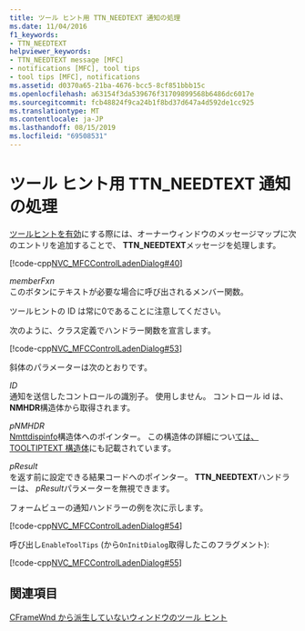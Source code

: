 ```yaml
---
title: ツール ヒント用 TTN_NEEDTEXT 通知の処理
ms.date: 11/04/2016
f1_keywords:
- TTN_NEEDTEXT
helpviewer_keywords:
- TTN_NEEDTEXT message [MFC]
- notifications [MFC], tool tips
- tool tips [MFC], notifications
ms.assetid: d0370a65-21ba-4676-bcc5-8cf851bbb15c
ms.openlocfilehash: a63154f3da539676f31709899568b6486dc6017e
ms.sourcegitcommit: fcb48824f9ca24b1f8bd37d647a4d592de1cc925
ms.translationtype: MT
ms.contentlocale: ja-JP
ms.lasthandoff: 08/15/2019
ms.locfileid: "69508531"
---
```

# <a name="handling-ttn_needtext-notification-for-tool-tips"></a>ツール ヒント用 TTN_NEEDTEXT 通知の処理

[ツールヒントを有効](../mfc/enabling-tool-tips.md)にする際には、オーナーウィンドウのメッセージマップに次のエントリを追加することで、 **TTN_NEEDTEXT**メッセージを処理します。

[!code-cpp[NVC_MFCControlLadenDialog#40](../mfc/codesnippet/cpp/handling-ttn-needtext-notification-for-tool-tips_1.cpp)]

*memberFxn*<br/>
このボタンにテキストが必要な場合に呼び出されるメンバー関数。

ツールヒントの ID は常に0であることに注意してください。

次のように、クラス定義でハンドラー関数を宣言します。

[!code-cpp[NVC_MFCControlLadenDialog#53](../mfc/codesnippet/cpp/handling-ttn-needtext-notification-for-tool-tips_2.h)]

斜体のパラメーターは次のとおりです。

*ID*<br/>
通知を送信したコントロールの識別子。 使用しません。 コントロール id は、 **NMHDR**構造体から取得されます。

*pNMHDR*<br/>
[Nmttdispinfo](/windows/win32/api/commctrl/ns-commctrl-nmttdispinfow)構造体へのポインター。 この構造体の詳細につい[ては、TOOLTIPTEXT 構造体](../mfc/tooltiptext-structure.md)にも記載されています。

*pResult*<br/>
を返す前に設定できる結果コードへのポインター。 **TTN_NEEDTEXT**ハンドラーは、 *pResult*パラメーターを無視できます。

フォームビューの通知ハンドラーの例を次に示します。

[!code-cpp[NVC_MFCControlLadenDialog#54](../mfc/codesnippet/cpp/handling-ttn-needtext-notification-for-tool-tips_3.cpp)]

呼び出し`EnableToolTips` (から`OnInitDialog`取得したこのフラグメント):

[!code-cpp[NVC_MFCControlLadenDialog#55](../mfc/codesnippet/cpp/handling-ttn-needtext-notification-for-tool-tips_4.cpp)]

## <a name="see-also"></a>関連項目

[CFrameWnd から派生していないウィンドウのツール ヒント](../mfc/tool-tips-in-windows-not-derived-from-cframewnd.md)
